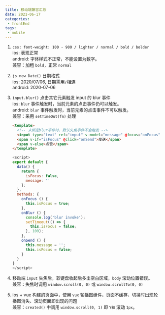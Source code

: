 ```yaml
---
title: 移动端兼容汇总
date: 2021-06-17
categories:
 - frontEnd
tags:
 - mobile
---
```


<!-- more -->



1. `css: font-weight: 100 - 900 / lighter / normal / bold / bolder`  
    ios: 表现正常  
    android: 字体样式不正常，不能设置为数字。  
    兼容：加粗 `bold`，正常 `normal`

2. `js new Date()` 日期格式  
    ios: 2020/07/06, 日期需用`/`相连  
    android: 2020-07-06

3. `input.blur()` 点击其它元素触发 input 的 blur 事件  
    ios: `blur` 事件触发时，当前元素的点击事件仍可以触发。  
    android: `blur` 事件触发时，当前元素的点击事件不可以触发。  
    兼容：采用 `setTimeOut(fn)` 处理

    ```html
    <template>
      <!-- 未绑定blur事件时，默认失焦事件不会触发 -->
      <input type="text" ref="input" v-model="message" @focus="onFocus" @blur="onBlur"/>
      <span v-if="isFocus" @click="onSend">发送</span> 
      <span v-else>点赞</span> 
    </template>
    ```

    ```js
    <script>
    export default {
      data() {
        return {
          isFocus: false,
          message: ''
        };
      },
      methods: {
        onFocus () {
          this.isFocus = true;
        },
        onBlur () {
          console.log('blur invoke');
          setTimeout(() => {
            this.isFocus = false;
          }, 100);
        },
        onSend () {
          this.message = '';
          this.isFocus = false;
        }
      }
    }
    </script>
    ```

4. 移动端 `input` 失焦后，软键盘收起后多出空白区域，`body` 滚动位置错误。  
    兼容：失焦时调用 `window.scroll(0, 0)` 或 `window.scrollTo(0, 0)`

5. ios + vue 构建的页面中，使用 `vux` 轮播图组件，页面不缓存，切换时出现轮播图消失、滚动页面即出现的问题  
    兼容：`created()` 中调用 `window.scroll(0, 1)` 即 `Y轴` 滚动 `1px`。

